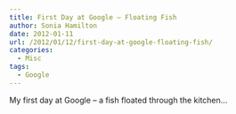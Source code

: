 ```yaml
---
title: First Day at Google – Floating Fish
author: Sonia Hamilton
date: 2012-01-11
url: /2012/01/12/first-day-at-google-floating-fish/
categories:
  - Misc
tags:
  - Google
---
```

My first day at Google &#8211; a fish floated through the kitchen&#8230;

<!--more-->

<span class="youtube"></span>
